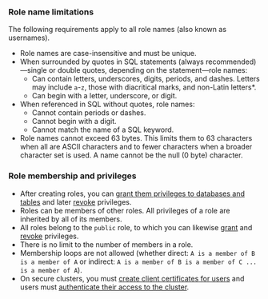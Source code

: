 ### Role name limitations

The following requirements apply to all role names (also known as usernames).

- Role names are case-insensitive and must be unique.
- When surrounded by quotes in SQL statements (always recommended)—single or double quotes, depending on the statement—role names:
    - Can contain letters, underscores, digits, periods, and dashes. Letters may include `a`-`z`, those with diacritical marks, and non-Latin letters*.
    - Can begin with a letter, underscore, or digit.
- When referenced in SQL without quotes, role names:
    - Cannot contain periods or dashes.
    - Cannot begin with a digit.
    - Cannot match the name of a SQL keyword.
- Role names cannot exceed 63 bytes. This limits them to 63 characters when all are ASCII characters and to fewer characters when a broader character set is used. A name cannot be the null (0 byte) character.

### Role membership and privileges

- After creating roles, you can [grant them privileges to databases and tables](grant.html) and later [revoke](revoke.html) privileges.
- Roles can be members of other roles. All privileges of a role are inherited by all of its members.
- All roles belong to the `public` role, to which you can likewise [grant](grant.html) and [revoke](revoke.html) privileges.
- There is no limit to the number of members in a role.
- Membership loops are not allowed (whether direct: `A is a member of B is a member of A` or indirect: `A is a member of B is a member of C ... is a member of A`).
- On secure clusters, you must [create client certificates for users](cockroach-cert.html#create-the-certificate-and-key-pair-for-a-client) and users must [authenticate their access to the cluster](authentication.html#client-authentication).